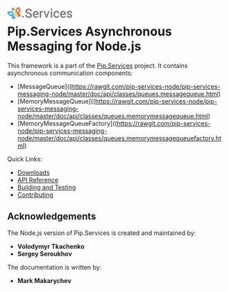 # <img src="https://github.com/pip-services/pip-services/raw/master/design/Logo.png" alt="Pip.Services Logo" style="max-width:30%"> <br/> Pip.Services Asynchronous Messaging for Node.js

This framework is a part of the [Pip.Services](https://github.com/pip-services/pip-services) project.
It contains asynchronous communication components:

- [MessageQueue]((https://rawgit.com/pip-services-node/pip-services-messaging-node/master/doc/api/classes/queues.messagequeue.html)
- [MemoryMessageQueue]((https://rawgit.com/pip-services-node/pip-services-messaging-node/master/doc/api/classes/queues.memorymessagequeue.html)
- [MemoryMessageQueueFactory]((https://rawgit.com/pip-services-node/pip-services-messaging-node/master/doc/api/classes/queues.memorymessagequeuefactory.html)

Quick Links:

* [Downloads](https://github.com/pip-services-node/pip-services-messaging-node/blob/master/doc/Downloads.md)
* [API Reference](https://rawgit.com/pip-services-node/pip-services-messaging-node/master/doc/api/globals.html)
* [Building and Testing](https://github.com/pip-services/pip-services-messaging-node/blob/master/doc/Development.md)
* [Contributing](https://github.com/pip-services/pip-services-messaging-node/blob/master/doc/Development.md/#contrib)

## Acknowledgements

The Node.js version of Pip.Services is created and maintained by:
- **Volodymyr Tkachenko**
- **Sergey Seroukhov**

The documentation is written by:
- **Mark Makarychev**